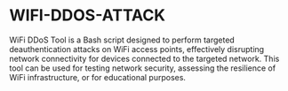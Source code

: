 # WIFI-DDOS-ATTACK
WiFi DDoS Tool is a Bash script designed to perform targeted deauthentication attacks on WiFi access points, effectively disrupting network connectivity for devices connected to the targeted network. This tool can be used for testing network security, assessing the resilience of WiFi infrastructure, or for educational purposes.
